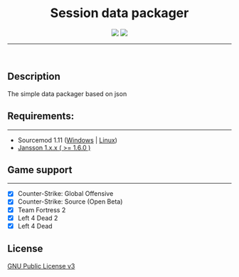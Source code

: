 <h1 align="center">Session data packager</h1>
<p align="center">
    <a href="#requirements"><img src="https://img.shields.io/badge/sourcemod-v.1.11-blue" /></a>
    <a href="https://discord.gg/cFZ97Mzrjy" target="_blank"><img src="https://img.shields.io/discord/494942123548868609" /></a>
</p>

____
<br>

## Description
The simple data packager based on json

## Requirements:
-------------
- Sourcemod 1.11 ([Windows](http://sourcemod.net/latest.php?os=windows&version=1.11) | [Linux](http://sourcemod.net/latest.php?os=linux&version=1.11))
- [Jansson 1.x.x ( >= 1.6.0 )](https://github.com/rej-clown/sm-jansson/releases)

## Game support
---------
- [x] Counter-Strike: Global Offensive
- [x] Counter-Strike: Source (Open Beta)
- [x] Team Fortress 2
- [x] Left 4 Dead 2
- [x] Left 4 Dead

## License
[GNU Public License v3](LICENSE)

